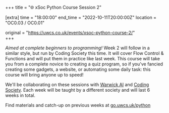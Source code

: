+++
title = "🌐 xSoc Python Course Session 2"

[extra]
time = "18:00:00"
end_time = "2022-10-11T20:00:00Z"
location = "OC0.03 / OC0.01"

original = "https://uwcs.co.uk/events/xsoc-python-course-2/"    
+++

*Aimed at complete beginners to programming!*  Week 2 will follow in a similar style, but run by Coding Society this time. It will cover Flow Control & Functions and will put them in practice like last week. This course will take you from a complete novice to creating a quiz program, so if you've fancied creating some gadgets, a website, or automating some daily task: this course will bring anyone up to speed!

We'll be collaborating on these sessions with [Warwick AI](https://warwick.ai/) and [Coding Society](https://www.warwickcodingsociety.com/). Each week will be taught by a different society and will last 6 weeks in total.

Find materials and catch-up on previous weeks at [go.uwcs.uk/python](https://go.uwcs.uk/python)
